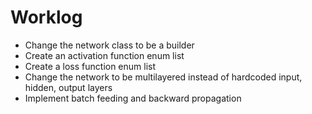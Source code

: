 # Worklog

- Change the network class to be a builder
- Create an activation function enum list
- Create a loss function enum list
- Change the network to be multilayered instead of hardcoded input, hidden, output layers
- Implement batch feeding and backward propagation

